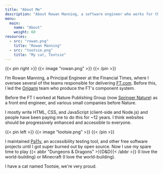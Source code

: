 ```yaml
---
title: "About Me"
description: "About Rowan Manning, a software engineer who works for the Financial Times and plays D&D"
menu:
  main:
    name: "About"
    weight: 60
resources:
  - src: "rowan.png"
    title: "Rowan Manning"
  - src: "tootsie.png"
    title: "My cat, Tootsie"
---
```


{{< pin right >}}
	{{< image "rowan.png" >}}
{{< /pin >}}

I’m Rowan Manning, a Principal Engineer at the Financial Times, where I oversee several of the teams responsible for delivering [FT.com](https://ft.com/). Before this, I led the [Origami](https://origami.ft.com/) team who produce the FT's component system.

Before the FT I worked at Nature Publishing Group (now [Springer Nature](https://www.springernature.com/)) as a front end engineer, and various small companies before Nature.

I mostly write HTML, CSS, and JavaScript (client-side and Node.js) and people have been paying me to do this for ~12 years. I think websites should be progressively enhanced and accessible to everyone.

{{< pin left >}}
	{{< image "tootsie.png" >}}
{{< /pin >}}

I maintained [Pa11y](https://pa11y.org/), an accessibility testing tool, and other free software projects until I got super burned out by open source. Now I use my spare time to play {{< abbr "Dungeons & Dragons" >}}D&amp;D{{< /abbr >}} (I love the world-building) or Minecraft (I love the world-building).

I have a cat named Tootsie, we're very proud.
